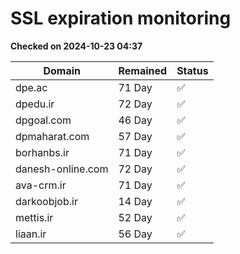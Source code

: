 # SSL expiration monitoring

**Checked on 2024-10-23 04:37**

| Domain | Remained | Status       |
|--------|----------|--------------|
| dpe.ac     | 71 Day   | ✅ |
| dpedu.ir     | 72 Day   | ✅ |
| dpgoal.com     | 46 Day   | ✅ |
| dpmaharat.com     | 57 Day   | ✅ |
| borhanbs.ir     | 71 Day   | ✅ |
| danesh-online.com     | 72 Day   | ✅ |
| ava-crm.ir     | 71 Day   | ✅ |
| darkoobjob.ir     | 14 Day   | ✅ |
| mettis.ir     | 52 Day   | ✅ |
| liaan.ir     | 56 Day   | ✅ |
